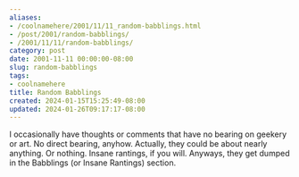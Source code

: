 ```yaml
---
aliases:
- /coolnamehere/2001/11/11_random-babblings.html
- /post/2001/random-babblings/
- /2001/11/11/random-babblings/
category: post
date: 2001-11-11 00:00:00-08:00
slug: random-babblings
tags:
- coolnamehere
title: Random Babblings
created: 2024-01-15T15:25:49-08:00
updated: 2024-01-26T09:17:17-08:00
---
```


I occasionally have thoughts or comments that have no bearing on geekery or art. No direct bearing, anyhow. Actually, they could be about nearly anything. Or nothing. Insane rantings, if you will. Anyways, they get dumped in the Babblings (or Insane Rantings) section.
